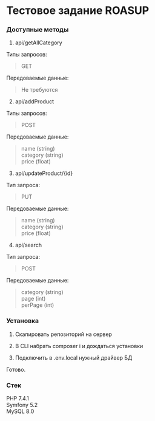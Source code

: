 # Тестовое задание ROASUP #

### Доступные методы ###

1. api/getAllCategory

Типы запросов:  
>GET  

Передоваемые данные:  
>Не требуются  

2. api/addProduct

Типы запросов:  
>POST  

Передоваемые данные:  
>name (string)  
>category (string)  
>price (float)  

3. api/updateProduct/{id}

Тип запроса:  
>PUT  

Передоваемые данные:  
>name (string)  
>category (string)  
>price (float)  

4. api/search

Тип запроса:  
>POST  

Передоваемые данные:  
>category (string)  
>page (int)  
>perPage (int)  

### Установка ###

1. Скапировать репозиторий на сервер

2. В CLI набрать composer i и дождаться установки

3. Подключить в .env.local нужный драйвер БД  

Готово.

### Стек ###

PHP 7.4.1  
Symfony 5.2  
MySQL 8.0
